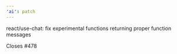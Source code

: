 ```yaml
---
'ai': patch
---
```


react/use-chat: fix experimental functions returning proper function messages

Closes #478
